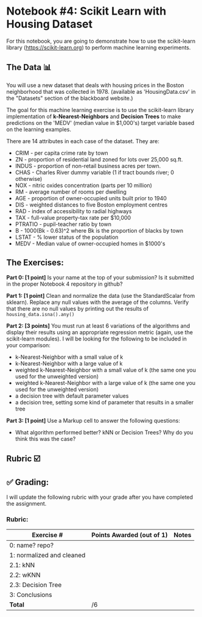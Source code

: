 # Notebook #4: Scikit Learn with Housing Dataset

For this notebook, you are going to demonstrate how to use the scikit-learn library (https://scikit-learn.org) to perform machine learning experiments. 
## The Data :bar_chart: 
You will use a new dataset that deals with housing prices in the Boston neighborhood that was collected in 1978. (available as 'HousingData.csv' in the "Datasets" section of the blackboard website.) 

The goal for this machine learning exercise is to use the scikit-learn library implementation of **k-Nearest-Neighbors** and **Decision Trees** to make predictions on the 'MEDV' (median value in $1,000's) target variable based on the learning examples. 

There are 14 attributes in each case of the dataset. They are:
* CRIM - per capita crime rate by town
* ZN - proportion of residential land zoned for lots over 25,000 sq.ft.
* INDUS - proportion of non-retail business acres per town.
* CHAS - Charles River dummy variable (1 if tract bounds river; 0 otherwise)
* NOX - nitric oxides concentration (parts per 10 million)
* RM - average number of rooms per dwelling
* AGE - proportion of owner-occupied units built prior to 1940
* DIS - weighted distances to five Boston employment centres
* RAD - index of accessibility to radial highways
* TAX - full-value property-tax rate per $10,000
* PTRATIO - pupil-teacher ratio by town
* B - 1000(Bk - 0.63)^2 where Bk is the proportion of blacks by town
* LSTAT - % lower status of the population
* MEDV - Median value of owner-occupied homes in $1000's

## The Exercises:
**Part 0: [1 point]** Is your name at the top of your submission? Is it submitted in the proper Notebook 4 repository in github?

**Part 1: [1 point]** Clean and normalize the data (use the StandardScalar from sklearn). Replace any null values with the average of the columns. Verify that there are no null values by printing out the results of `housing_data.isna().any()`

**Part 2: [3 points]** You must run at least 6 variations of the algorithms and display their results using an appropriate regression metric (again, use the scikit-learn modules). I will be looking for the following to be included in your comparison:
* k-Nearest-Neighbor with a small value of k
* k-Nearest-Neighbor with a large value of k
* weighted k-Nearest-Neighbor with a small value of k (the same one you used for the unweighted version)
* weighted k-Nearest-Neighbor with a large value of k (the same one you used for the unweighted version)
* a decision tree with default parameter values
* a decision tree, setting some kind of parameter that results in a smaller tree 

**Part 3: [1 point]** Use a Markup cell to answer the following questions:
* What algorithm performed better? kNN or Decision Trees? Why do you think this was the case?

## Rubric :ballot_box_with_check:

## :white_check_mark: Grading: 
I will update the following rubric with your grade after you have completed the assignment.
### Rubric:
| Exercise #  | Points Awarded (out of 1)  | Notes |
| --------- | ------------------- | --------- |
| 0: name? repo?            |        |    |
| 1: normalized and cleaned |        |    |
| 2.1: kNN                  |        |    |
| 2.2: wKNN          |        |    | 
| 2.3: Decision Tree |        |    |
| 3: Conclusions     |        |    |
| <b>Total           |    /6 | </b>   |
